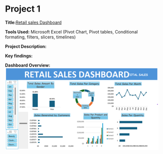 # Project 1

 **Title:**[Retail sales Dashboard](https://github.com/myvic70/myvic70.github.io/blob/main/Retail%20Sales.xlsx)
 
 **Tools Used:** Microsoft Excel (Pivot Chart, Pivot tables, Conditional formating, filters, slicers, timelines)

**Project Description:**

 **Key findings:**
 
**Dashboard Overview:**
![Retail](Retail.png)
